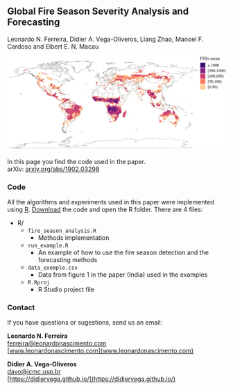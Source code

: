 ## Global Fire Season Severity Analysis and Forecasting<br>
Leonardo N. Ferreira, Didier A. Vega-Oliveros, Liang Zhao, Manoel F. Cardoso and Elbert E. N. Macau

![Climate networks](figs/fig4.jpg)

In this page you find the code used in the paper.  
arXiv: [arxiv.org/abs/1902.03298](https://arxiv.org/abs/1903.06667)

### Code

All the algorithms and experiments used in this paper were implemented using [R](https://www.r-project.org/). [Download](https://github.com/lnferreira/global_fss_analysis_forecasting/archive/master.zip) the code and open the R folder. There are 4 files:

* R/
   * ```fire_season_analysis.R```
      - Methods implementation
   * ```run_example.R```
      - An example of how to use the fire season detection and the forecasting methods
   * ```data_exemple.csv```
      - Data from figure 1 in the paper (India) used in the examples
   * ```R.Rproj```
      - R Studio project file

### Contact

If you have questions or sugestions, send us an email:

**Leonardo N. Ferreira**<br>
[ferreira@leonardonascimento.com](ferreira@leonardonascimento.com)<br>
[www.leonardonascimento.com](www.leonardonascimento.com)

**Didier A. Vega-Oliveros**<br>
[davo@icmc.usp.br](davo@icmc.usp.br)<br>
[https://didiervega.github.io/](https://didiervega.github.io/)
